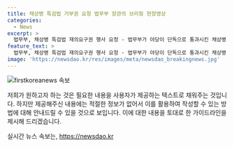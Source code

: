 ```yaml
---
title: 채상병 특검법 거부권 요청 법무부 장관의 브리핑 현장영상
categories:
  - News
excerpt: >
  법무부, 채상병 특검법 재의요구권 행사 요청 - 법무부가 야당이 단독으로 통과시킨 채상병 특검법에 대한 재의요구권, 즉 거부권 행사를 윤석열 대통령에게 요청했습니다. 박성재 법무부 장관은 채상병 특검법의 정치적 목적이 의심된다고 비판했는데요. 현장영상으로 확인해보세요.
feature_text: >
  법무부, 채상병 특검법 재의요구권 행사 요청 - 법무부가 야당이 단독으로 통과시킨 채상병 특검법에 대한 재의요구권, 즉 거부권 행사를 윤석열 대통령에게 요청했습니다. 박성재 법무부 장관은 채상병 특검법의 정치적 목적이 의심된다고 비판했는데요. 현장영상으로 확인해보세요.
image: 'https://newsdao.kr/res/images/meta/newsdao_breakingnews.jpg'
---
```


<p><img src="https://newsdao.kr/res/images/meta/newsdao_breakingnews.jpg" alt="firstkoreanews 속보" /></p>

<p>저희가 원하고자 하는 것은 필요한 내용을 사용자가 제공하는 텍스트로 채워주는 것입니다. 하지만 제공해주신 내용에는 적절한 정보가 없어서 이를 활용하여 작성할 수 있는 방법에 대해 안내드릴 수 있을 것으로 보입니다. 이에 대한 내용을 토대로 한 가이드라인을 제시해 드리겠습니다.</p>
실시간 뉴스 속보는, <a href="https://newsdao.kr" rel="dofollow">https://newsdao.kr</a>


